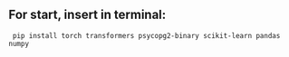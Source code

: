 ## For start, insert in terminal: 

`` pip install torch transformers psycopg2-binary scikit-learn pandas numpy``
